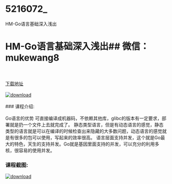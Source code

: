 # 5216072_
HM-Go语言基础深入浅出
# HM-Go语言基础深入浅出## 微信：mukewang8
<br/></br>[下载地址](http://www.36tz.cn/article/5216072 "下载地址")
<br/></br>[![download](http://36tz.cn/muke_img/2020_11_2-27-300x173.png "下载地址")](http://www.36tz.cn/article/5216072 "下载地址")
<br/></br>### 课程介绍:<br/></br>Go语言的优势
可直接编译成机器码，不依赖其他库，glibc的版本有一定要求，部署就是扔一个文件上去就完成了。
静态类型语言，但是有动态语言的感觉，静态类型的语言就是可以在编译的时候检查出来隐藏的大多数问题，动态语言的感觉就是有很多的包可以使用，写起来的效率很高。
语言层面支持并发，这个就是Go最大的特色，天生的支持并发。Go就是基因里面支持的并发，可以充分的利用多核，很容易的使用并发。

### 课程截图:
[![download](http://36tz.cn/muke_img/2020_11_1-27.png "下载地址")](http://www.36tz.cn/article/5216072 "下载地址")
